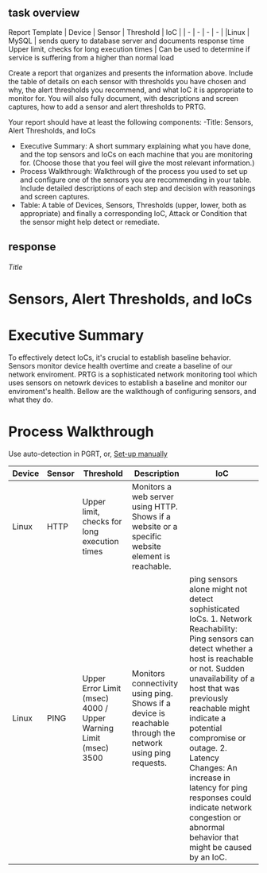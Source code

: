 
## task overview
Report Template
| Device | Sensor | Threshold | IoC |
| - | - | - | - | 
|Linux | MySQL | sends query to database server and documents response time	Upper limit, checks for long execution times | Can be used to determine if service is suffering from a higher than normal load

Create a report that organizes and presents the information above. Include the table of details on each sensor with thresholds you have chosen and why, the alert thresholds you recommend, and what IoC it is appropriate to monitor for. You will also fully document, with descriptions and screen captures, how to add a sensor and alert thresholds to PRTG.

Your report should have at least the following components:
-Title: Sensors, Alert Thresholds, and IoCs
- Executive Summary: A short summary explaining what you have done, and the top sensors and IoCs on each machine that you are monitoring for. (Choose those that you feel will give the most relevant information.)
- Process Walkthrough: Walkthrough of the process you used to set up and configure one of the sensors you are recommending in your table. Include detailed descriptions of each step and decision with reasonings and screen captures.
- Table: A table of Devices, Sensors, Thresholds (upper, lower, both as appropriate) and finally a corresponding IoC, Attack or Condition that the sensor might help detect or remediate.

## response

###### Title
# Sensors, Alert Thresholds, and IoCs
 
# Executive Summary
To effectively detect IoCs, it's crucial to establish baseline behavior.
Sensors monitor device health overtime and create a baseline of our network enviroment.
PRTG is a sophisticated network monitoring tool which uses sensors on netowrk devices to establish a baseline and monitor our enviroment's health.
Bellow are the walkthough of configuring sensors, and what they do.

# Process Walkthrough
Use auto-detection in PGRT, or, 
[Set-up manually](https://www.youtube.com/watch?v=03gWnhgq20s)

| Device | Sensor | Threshold | Description | IoC |
| ------ | ------ | --------- | ----------- | --- |
| Linux  | HTTP   | Upper limit, checks for long execution times | Monitors a web server using HTTP. Shows if a website or a specific website element is reachable. |   |
| Linux  | PING   | Upper Error Limit (msec) 4000 / Upper Warning Limit (msec) 3500 | Monitors connectivity using ping. Shows if a device is reachable through the network using ping requests. | ping sensors alone might not detect sophisticated IoCs. 1. Network Reachability: Ping sensors can detect whether a host is reachable or not. Sudden unavailability of a host that was previously reachable might indicate a potential compromise or outage. 2. Latency Changes: An increase in latency for ping responses could indicate network congestion or abnormal behavior that might be caused by an IoC. |

